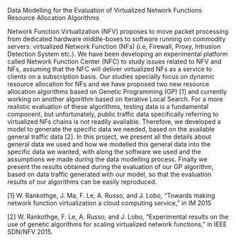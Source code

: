 Data Modelling for the Evaluation of Virtualized Network Functions Resource Allocation Algorithms

Network Function Virtualization (NFV) proposes to move packet processing from dedicated hardware middle-boxes to software running on commodity servers: virtualized Network Function (NFs) (i.e, Firewall, Proxy, Intrusion Detection System etc.). We have been developing an experimental platform called Network Function Center (NFC) to study issues related to NFV and NFs, assuming that the NFC will deliver virtualized NFs as a service to clients on a subscription basis. Our studies specially focus on dynamic resource allocation for NFs and we have proposed two new resource allocation algorithms based on Genetic Programming (GP) [1] and currently working on another algorithm based on Iterative Local Search. For a more realistic evaluation of these algorithms, testing data is a fundamental component, but unfortunately, public traffic data specifically referring to virtualized NFs chains is not readily available. Therefore, we developed a model to generate the specific data we needed, based on the available general traffic data [2]. In this project, we present all the details about general data we used and how we modelled this general data into the specific data we wanted, with along the software we used and the assumptions we made during the data modelling process. Finally we present the results obtained during the evaluation of our GP algorithm, based on data traffic generated with our model, so that the evaluation results of our algorithms can be easily reproduced. 


[1] W. Rankothge, J. Ma, F. Le, A. Russo, and J. Lobo, “Towards making network function virtualization a cloud computing service,” in IM 2015


[2] W. Rankothge, F. Le, A. Russo, and J. Lobo, “Experimental results on the use of genetic algorithms for scaling virtualized network functions,” in IEEE SDN/NFV 2015.
